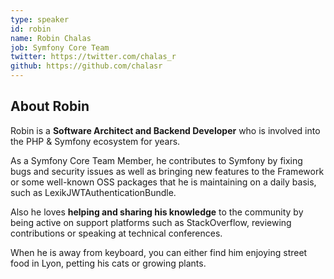 ```yaml
---
type: speaker
id: robin
name: Robin Chalas
job: Symfony Core Team
twitter: https://twitter.com/chalas_r
github: https://github.com/chalasr
---
```


## About Robin

Robin is a **Software Architect and Backend Developer** who is involved into the PHP & Symfony ecosystem for years.

As a Symfony Core Team Member, he contributes to Symfony by fixing bugs and security issues as well as bringing new features to the Framework or some well-known OSS packages that he is maintaining on a daily basis, such as LexikJWTAuthenticationBundle.

Also he loves **helping and sharing his knowledge** to the community by being active on support platforms such as StackOverflow, reviewing contributions or speaking at technical conferences.

When he is away from keyboard, you can either find him enjoying street food in Lyon, petting his cats or growing plants.
